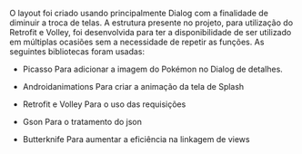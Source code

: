 O layout foi criado usando principalmente Dialog com a finalidade de diminuir a troca de telas.
A estrutura presente no projeto, para utilização do Retrofit e Volley, foi desenvolvida para ter a disponibilidade de ser utilizado em múltiplas ocasiões sem a necessidade de repetir as funções.
As seguintes bibliotecas foram usadas:

- Picasso
    Para adicionar a imagem do Pokémon no Dialog de detalhes.

- Androidanimations
    Para criar a animação da tela de Splash

- Retrofit e Volley
    Para o uso das requisições

- Gson
    Para o tratamento do json

- Butterknife
    Para aumentar a eficiência na linkagem de views



